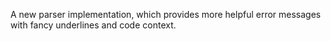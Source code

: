 A new parser implementation, which provides more helpful error messages
with fancy underlines and code context.

